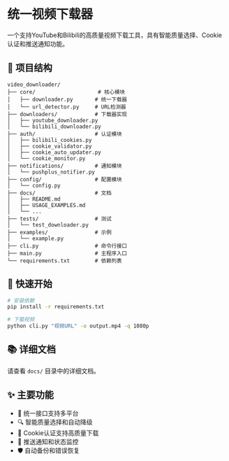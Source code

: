# 统一视频下载器

一个支持YouTube和Bilibili的高质量视频下载工具，具有智能质量选择、Cookie认证和推送通知功能。

## 📁 项目结构

```
video_downloader/
├── core/                    # 核心模块
│   ├── downloader.py       # 统一下载器
│   └── url_detector.py     # URL检测器
├── downloaders/            # 下载器实现
│   ├── youtube_downloader.py
│   └── bilibili_downloader.py
├── auth/                   # 认证模块
│   ├── bilibili_cookies.py
│   ├── cookie_validator.py
│   ├── cookie_auto_updater.py
│   └── cookie_monitor.py
├── notifications/          # 通知模块
│   └── pushplus_notifier.py
├── config/                 # 配置模块
│   └── config.py
├── docs/                   # 文档
│   ├── README.md
│   ├── USAGE_EXAMPLES.md
│   └── ...
├── tests/                  # 测试
│   └── test_downloader.py
├── examples/               # 示例
│   └── example.py
├── cli.py                  # 命令行接口
├── main.py                 # 主程序入口
└── requirements.txt        # 依赖列表
```

## 🚀 快速开始

```bash
# 安装依赖
pip install -r requirements.txt

# 下载视频
python cli.py "视频URL" -o output.mp4 -q 1080p
```

## 📚 详细文档

请查看 `docs/` 目录中的详细文档。

## ✨ 主要功能

- 🎯 统一接口支持多平台
- 🔍 智能质量选择和自动降级
- 🍪 Cookie认证支持高质量下载
- 📱 推送通知和状态监控
- 🛡️ 自动备份和错误恢复


